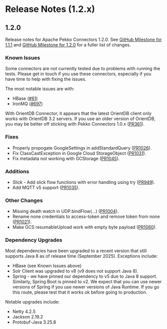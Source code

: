 # Release Notes (1.2.x)

## 1.2.0

Release notes for Apache Pekko Connectors 1.2.0. See [GitHub Milestone for 1.1.1](https://github.com/apache/pekko-connectors/milestone/8?closed=1) and [GitHub Milestone for 1.2.0](https://github.com/apache/pekko-connectors/milestone/9?closed=1) for a fuller list of changes.

### Known Issues

Some connectors are not currently tested due to problems with running the tests. Please get in touch if you use these connectors, especially if you have time to help with fixing the issues.

The most notable issues are with:

* HBase ([#61](https://github.com/apache/pekko-connectors/issues/61))
* IronMQ ([#697](https://github.com/apache/pekko-connectors/issues/697))

With OrientDB Connector, it appears that the latest OrientDB client only works with OrientDB 3.2 servers. If you use an older version of OrientDB, you may be better off sticking with Pekko Connectors 1.0.x ([PR361](https://github.com/apache/pekko-connectors/pull/361)).

### Fixes

* Properly propogate GoogleSettings in addStandardQuery ([PR1026](https://github.com/apache/pekko-connectors/pull/1026)).
* Fix ClassCastException in Google Cloud StorageObject ([PR1031](https://github.com/apache/pekko-connectors/pull/1031)).
* Fix metadata not working with GCStorage ([PR1045](https://github.com/apache/pekko-connectors/pull/1045)).

### Additions

* Slick - Add slick flow functions with error handling using try ([PR949](https://github.com/apache/pekko-connectors/pull/949)).
* Add MQTT v5 support ([PR1035](https://github.com/apache/pekko-connectors/pull/1035)).

### Other Changes

* Missing death watch in UDP.bindFlow(...) ([PR1004](https://github.com/apache/pekko-connectors/pull/1004)).
* Rename none credentials to access-token and remove token from none ([PR1021](https://github.com/apache/pekko-connectors/pull/1021)).
* Make GCS resumableUpload work with empty byte payload ([PR1060](https://github.com/apache/pekko-connectors/pull/1060)).

### Dependency Upgrades

Most dependencies have been upgraded to a recent version that still supports Java 8 as of release time (September 2025).
Exceptions include:

* HBase (see Known Issues above)
* Solr Client was upgraded to v8 (v9 does not support Java 8).
* Spring - we have pinned our dependency to v5 due to Java 8 support. Similarly, Spring Boot is pinned to v2. We expect that you can use newer versions of Spring if you use newer versions of Java Runtime. If you go this route, please test that it works ok before going to production.

Notable upgrades include:

* Netty 4.2.5
* Jackson 2.19.2
* Protobuf-Java 3.25.8
